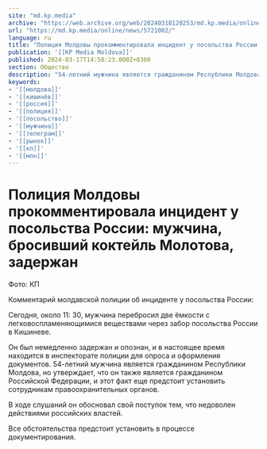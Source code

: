 ```yaml
---
site: "md.kp.media"
archive: "https://web.archive.org/web/20240318120253/md.kp.media/online/news/5721002/"
url: "https://md.kp.media/online/news/5721002/"
language: ru
title: "Полиция Молдовы прокомментировала инцидент у посольства России: мужчина, бросивший коктейль Молотова, задержан"
publication: '[[KP Media Moldova]]'
published: 2024-03-17T14:58:23.000Z+0300
section: Общество
description: "54-летний мужчина является гражданином Республики Молдова, но утверждает, что он также является гражданином Российской Федерации"
keywords:
- '[[молдова]]'
- '[[кишинёв]]'
- '[[россия]]'
- '[[полиция]]'
- '[[посольство]]'
- '[[мужчина]]'
- '[[телеграм]]'
- '[[рынок]]'
- '[[кп]]'
- '[[млн]]'
---
```


# Полиция Молдовы прокомментировала инцидент у посольства России: мужчина, бросивший коктейль Молотова, задержан

Фото: КП

Комментарий молдавской полиции об инциденте у посольства России:

Сегодня, около 11: 30, мужчина перебросил две ёмкости с легковоспламеняющимися веществами через забор посольства России в Кишиневе.

Он был немедленно задержан и опознан, и в настоящее время находится в инспекторате полиции для опроса и оформления документов. 54-летний мужчина является гражданином Республики Молдова, но утверждает, что он также является гражданином Российской Федерации, и этот факт еще предстоит установить сотрудникам правоохранительных органов.

В ходе слушаний он обосновал свой поступок тем, что недоволен действиями российских властей.

Все обстоятельства предстоит установить в процессе документирования.